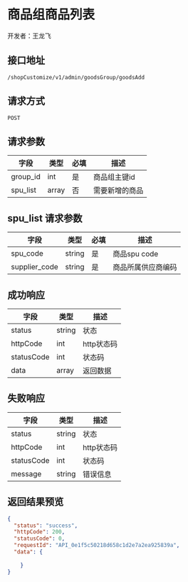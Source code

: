 # 商品组商品列表
开发者：王龙飞

## 接口地址
`/shopCustomize/v1/admin/goodsGroup/goodsAdd`

## 请求方式
`POST`

## 请求参数
| 字段 | 类型   | 必填 | 描述     |
| ---- | ------ | ---- | -------- |
| group_id | int | 是  | 商品组主键id |
| spu_list | array | 否  | 需要新增的商品 |

## spu_list 请求参数
| 字段 | 类型   | 必填 | 描述     |
| ---- | ------ | ---- | -------- |
| spu_code | string | 是  | 商品spu code |
| supplier_code | string | 是  | 商品所属供应商编码 |

## 成功响应
| 字段       | 类型    | 描述        |
| ---------- | ------- | ----------- |
| status    | string  | 状态    |
| httpCode     | int  | http状态码    |
| statusCode | int  | 状态码 |
| data  | array  | 返回数据      |

## 失败响应
| 字段       | 类型    | 描述        |
| ---------- | ------- | ----------- |
| status    | string  | 状态    |
| httpCode     | int  | http状态码    |
| statusCode | int  | 状态码 |
| message  | string  | 错误信息      |

## 返回结果预览
```json
{
  "status": "success",
  "httpCode": 200,
  "statusCode": 0,
  "requestId": "API_0e1f5c50218d658c1d2e7a2ea925839a",
  "data": {
  
    }
}
```